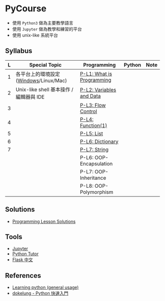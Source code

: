 # PyCourse

* 使用 `Python3` 做為主要教學語言
* 使用 `Jupyter` 做為教學和練習的平台
* 使用 unix-like 系統平台

## Syllabus

| L | Special Topic | Programming | Python | Note |
|---|---|---|---|---|
| 1 | 各平台上的環境設定([Windows](Environments/windows.md)/Linux/Mac) | [P-L1: What is Programming](Programming/P-Lesson-1-what-is-programming.ipynb) | | |
| 2 | Unix-like shell 基本操作 / 編輯器與 IDE | [P-L2: Variables and Data](Programming/P-Lesson-2-variables-and-data.ipynb) | | |
| 3 |  | [P-L3: Flow Control](Programming/P-Lesson-3-flow-control.ipynb) | | |
| 4 |  | [P-L4: Function(1)](Programming/P-Lesson-4-function-1.ipynb) | | |
| 5 |  | [P-L5: List](Programming/P-Lesson-5-list.ipynb) | | |
| 6 |  | [P-L6: Dictionary](Programming/P-Lesson-6-dict.ipynb) | | |
| 7 |  | [P-L7: String](Programming/P-Lesson-7-str.ipynb) | | |
|  |  | P-L6: OOP-Encapsulation |  |  |
|  |  | P-L7: OOP-Inheritance |  |  |
|  |  | P-L8: OOP-Polymorphism |  |  |

## Solutions

* [Programming Lesson Solutions](Solutions/programming-lesson-solutions.ipynb)

## Tools

* [Jupyter](http://jupyter.org/)
* [Python Tutor](http://pythontutor.com/)
* [Flask 中文](http://docs.jinkan.org/docs/flask/tutorial/introduction.html)

## References

* [Learning python (general usage)](https://hackmd.io/AzCGA4FMGYDMCMC0oDGB2aiAsBWaA2ZARnwE5EUUccjx8jY0AmYIA===)
* [dokelung - Python 快速入門](https://www.gitbook.com/book/dokelung/dokelung-python-quickstart/details)
